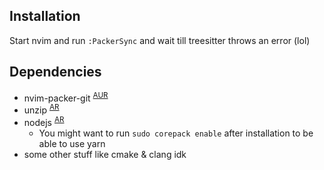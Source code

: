 ## Installation
Start nvim and run `:PackerSync` and wait till treesitter throws an error (lol)

## Dependencies
 * nvim-packer-git <sup>[AUR](https://aur.archlinux.org/packages/nvim-packer-git)</sup>
 * unzip <sup>[AR](https://archlinux.org/packages/extra/x86_64/unzip/)</sup>
 * nodejs <sup>[AR](https://archlinux.org/packages/community/x86_64/nodejs/)</sup>
    * You might want to run `sudo corepack enable` after installation to be able to use yarn
 * some other stuff like cmake & clang idk

